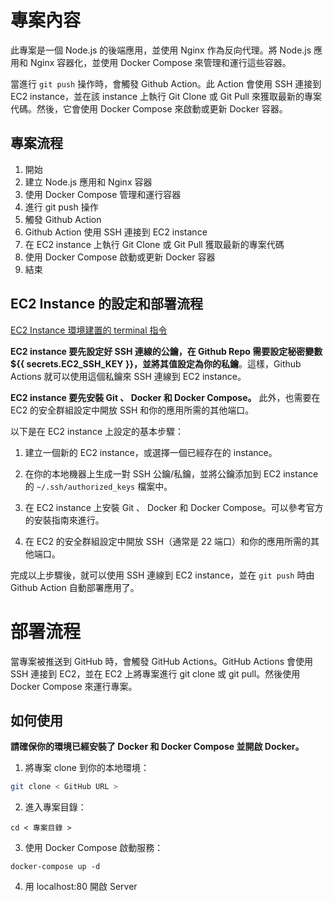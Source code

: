 # 專案內容

此專案是一個 Node.js 的後端應用，並使用 Nginx 作為反向代理。將 Node.js 應用和 Nginx 容器化，並使用 Docker Compose 來管理和運行這些容器。

當進行 `git push` 操作時，會觸發 Github Action。此 Action 會使用 SSH 連接到 EC2 instance，並在該 instance 上執行 Git Clone 或 Git Pull 來獲取最新的專案代碼。然後，它會使用 Docker Compose 來啟動或更新 Docker 容器。

## 專案流程

1. 開始
2. 建立 Node.js 應用和 Nginx 容器
3. 使用 Docker Compose 管理和運行容器
4. 進行 git push 操作
5. 觸發 Github Action
6. Github Action 使用 SSH 連接到 EC2 instance
7. 在 EC2 instance 上執行 Git Clone 或 Git Pull 獲取最新的專案代碼
8. 使用 Docker Compose 啟動或更新 Docker 容器
9. 結束

## EC2 Instance 的設定和部署流程

[EC2 Instance 環境建置的 terminal 指令](tutorials/ec2/README.md)

**EC2 instance 要先設定好 SSH 連線的公鑰，在 Github Repo 需要設定秘密變數 ${{ secrets.EC2_SSH_KEY }}，並將其值設定為你的私鑰**。這樣，Github Actions 就可以使用這個私鑰來 SSH 連線到 EC2 instance。

**EC2 instance 要先安裝 Git 、 Docker 和 Docker Compose。** 此外，也需要在 EC2 的安全群組設定中開放 SSH 和你的應用所需的其他端口。

以下是在 EC2 instance 上設定的基本步驟：

1. 建立一個新的 EC2 instance，或選擇一個已經存在的 instance。

2. 在你的本地機器上生成一對 SSH 公鑰/私鑰，並將公鑰添加到 EC2 instance 的 `~/.ssh/authorized_keys` 檔案中。

3. 在 EC2 instance 上安裝 Git 、 Docker 和 Docker Compose。可以參考官方的安裝指南來進行。

4. 在 EC2 的安全群組設定中開放 SSH（通常是 22 端口）和你的應用所需的其他端口。

完成以上步驟後，就可以使用 SSH 連線到 EC2 instance，並在 `git push` 時由 Github Action 自動部署應用了。

# 部署流程

當專案被推送到 GitHub 時，會觸發 GitHub Actions。GitHub Actions 會使用 SSH 連接到 EC2，並在 EC2 上將專案進行 git clone 或 git pull。然後使用 Docker Compose 來運行專案。

## 如何使用

**請確保你的環境已經安裝了 Docker 和 Docker Compose 並開啟 Docker。**

1. 將專案 clone 到你的本地環境：

```bash
git clone < GitHub URL >
```

2. 進入專案目錄：

```
cd < 專案目錄 >
```

3. 使用 Docker Compose 啟動服務：

```
docker-compose up -d
```

4. 用 localhost:80 開啟 Server

